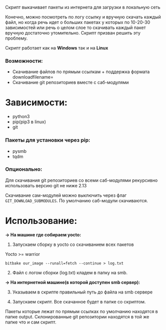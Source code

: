 Скрипт выкачивает пакеты из интернета для загрузки в локальную сеть

Конечно, можно посмотреть по логу ссылку и вручную скачать каждый файл, но когда речь идет о больших пакетах у которых по 10-20-30 зависимостей или речь о целом слое то скачивать каждый пакет вручную достаточно утомительно. Скрипт призван решить эту проблему.

Скрипт работает как на **Windows** так и на **Linux**

### Возможности:
* Скачивание файлов по прямым ссылкам + поддержка формата downloadfilename=
* Скачивание git репозиториев вместе с саб-модулями

# Зависимости:
* python3
* pip(pip3 в linux)
* git

### Пакеты для установки через pip:
* pysmb
* tqdm

### Опционально:

Для скачивания git репозиториев со всеми саб-модулями рекурсивно использовать версию git не ниже 2.13

Скачивание сам-модулей можно выключить через флаг `GIT_DOWNLOAD_SUBMODULES`. По умолчанию саб-модули скачиваются.

# Использование:

**-> На машине где собираем yocto:**

1) Запускаем сборку в yocto со скачиванием всех пакетов

Yocto >= warrior

````
bitbake our_image --runall=fetch --continue > log.txt
````

2) Файл с логом сборки (log.txt) кладем в папку на smb.

**-> На интернетной машине(в которой доступен smb сервер):**

3) Указываем в скрипте правильный путь до файла на smb сервере

5) Запускаем скрипт. Все скачанное будет в папке со скриптом.

Пакеты которые лежат по прямым ссылках по умолчанию находятся в папке output. Склонированные git репозитории находятся в той же папке что и сам скрипт.
